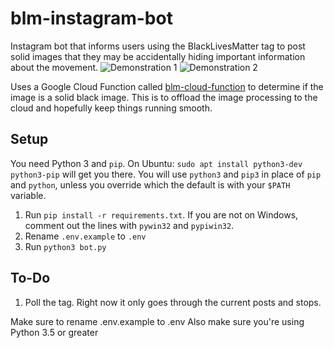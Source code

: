 # blm-instagram-bot
 Instagram bot that informs users using the BlackLivesMatter tag to post solid images that they may be accidentally hiding important information about the movement.
![Demonstration 1](https://i.imgur.com/cbW2vEY.png)
![Demonstration 2](https://i.imgur.com/nsYbHJl.png)

Uses a Google Cloud Function called [blm-cloud-function](https://github.com/char/blm-cloud-function) to determine if the image is a solid black image. This is to offload the image processing to the cloud and hopefully keep things running smooth.


## Setup
You need Python 3 and `pip`. On Ubuntu: `sudo apt install python3-dev python3-pip` will get you there. You will use `python3` and `pip3` in place of `pip` and `python`, unless you override which the default is with your `$PATH` variable.

1. Run `pip install -r requirements.txt`. If you are not on Windows, comment out the lines with `pywin32` and `pypiwin32`.
1. Rename `.env.example` to `.env`
1. Run `python3 bot.py`

## To-Do
1. Poll the tag. Right now it only goes through the current posts and stops.

Make sure to rename .env.example to .env
Also make sure you're using Python 3.5 or greater

